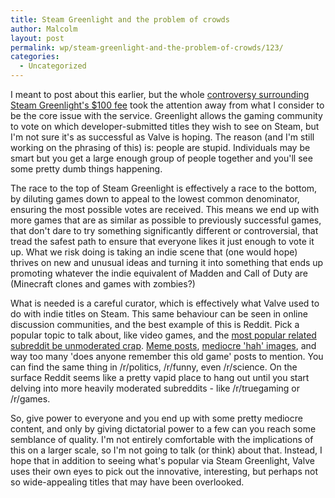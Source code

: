 ```yaml
---
title: Steam Greenlight and the problem of crowds
author: Malcolm
layout: post
permalink: wp/steam-greenlight-and-the-problem-of-crowds/123/
categories:
  - Uncategorized
---
```

I meant to post about this earlier, but the whole [controversy surrounding Steam Greenlight's $100 fee][1] took the attention away from what I consider to be the core issue with the service. Greenlight allows the gaming community to vote on which developer-submitted titles they wish to see on Steam, but I'm not sure it's as successful as Valve is hoping. The reason (and I'm still working on the phrasing of this) is: people are stupid. Individuals may be smart but you get a large enough group of people together and you'll see some pretty dumb things happening.

The race to the top of Steam Greenlight is effectively a race to the bottom, by diluting games down to appeal to the lowest common denominator, ensuring the most possible votes are received. This means we end up with more games that are as similar as possible to previously successful games, that don't dare to try something significantly different or controversial, that tread the safest path to ensure that everyone likes it just enough to vote it up. What we risk doing is taking an indie scene that (one would hope) thrives on new and unusual ideas and turning it into something that ends up promoting whatever the indie equivalent of Madden and Call of Duty are (Minecraft clones and games with zombies?)

What is needed is a careful curator, which is effectively what Valve used to do with indie titles on Steam. This same behaviour can be seen in online discussion communities, and the best example of this is Reddit. Pick a popular topic to talk about, like video games, and the [most popular related subreddit be unmoderated crap][2]. [Meme posts][3], [mediocre 'hah' images][4], and way too many 'does anyone remember this old game' posts to mention. You can find the same thing in /r/politics, /r/funny, even /r/science. On the surface Reddit seems like a pretty vapid place to hang out until you start delving into more heavily moderated subreddits - like /r/truegaming or /r/games.

So, give power to everyone and you end up with some pretty mediocre content, and only by giving dictatorial power to a few can you reach some semblance of quality. I'm not entirely comfortable with the implications of this on a larger scale, so I'm not going to talk (or think) about that. Instead, I hope that in addition to seeing what's popular via Steam Greenlight, Valve uses their own eyes to pick out the innovative, interesting, but perhaps not so wide-appealing titles that may have been overlooked.

 [1]: http://arstechnica.com/gaming/2012/09/a-100-lottery-ticket-indies-discuss-steam-greenlights-new-fee/
 [2]: http://www.reddit.com/r/gaming
 [3]: http://www.reddit.com/r/gaming/comments/10m8dl/when_going_to_the_bathroom/
 [4]: http://www.reddit.com/r/gaming/comments/10mgp1/woah_its_like_my_hand_is_in_3d/